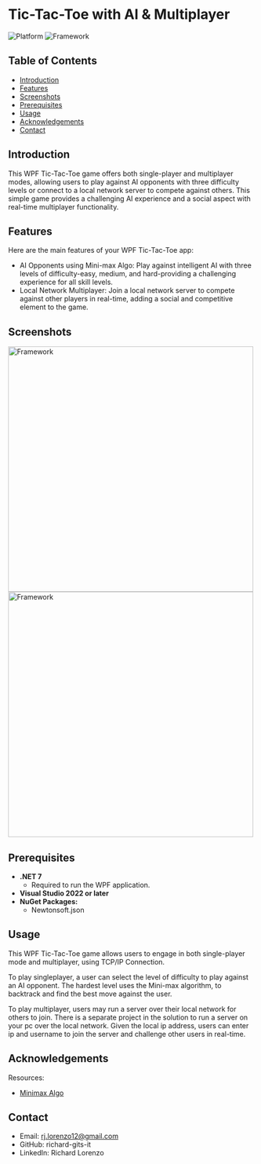 # Tic-Tac-Toe with AI & Multiplayer

![Platform](https://img.shields.io/badge/platform-Windows-blue.svg) ![Framework](https://img.shields.io/badge/framework-WPF_.NET-blue.svg)

## Table of Contents
- [Introduction](#introduction)
- [Features](#features)
- [Screenshots](#screenshots)
- [Prerequisites](#prerequisites)
- [Usage](#usage)
- [Acknowledgements](#acknowledgements)
- [Contact](#contact)

## Introduction

This WPF Tic-Tac-Toe game offers both single-player and multiplayer modes, allowing users to play against AI opponents with three difficulty levels or connect to a local network server to compete against others. This simple game provides a challenging AI experience and a social aspect with real-time multiplayer functionality.

## Features

Here are the main features of your WPF Tic-Tac-Toe app:
- AI Opponents using Mini-max Algo: Play against intelligent AI with three levels of difficulty-easy, medium, and hard-providing a challenging experience for all skill levels.
- Local Network Multiplayer: Join a local network server to compete against other players in real-time, adding a social and competitive element to the game.

## Screenshots

<img src="https://github.com/user-attachments/assets/86849756-1864-42ab-8282-c414159dbc10" alt="Framework" width="500"/>

<img src="https://github.com/user-attachments/assets/228e7acb-6ec6-42e4-bcc1-1f1515860227" alt="Framework" width="500"/>


## Prerequisites

- **.NET 7**
  - Required to run the WPF application.
- **Visual Studio 2022 or later**
- **NuGet Packages:**
  - Newtonsoft.json

## Usage

This WPF Tic-Tac-Toe game allows users to engage in both single-player mode and multiplayer, using TCP/IP Connection. 

To play singleplayer, a user can select the level of difficulty to play against an AI opponent. The hardest level uses the Mini-max algorithm, to backtrack and find the best move against the user.

To play multiplayer, users may run a server over their local network for others to join. There is a separate project in the solution to run a server on your pc over the local network. Given the local ip address, users can enter ip and username to join the server and challenge other users in real-time.

## Acknowledgements

Resources:
- [Minimax Algo](https://www.geeksforgeeks.org/finding-optimal-move-in-tic-tac-toe-using-minimax-algorithm-in-game-theory/)

## Contact

- Email: rj.lorenzo12@gmail.com
- GitHub: richard-gits-it
- LinkedIn: Richard Lorenzo
